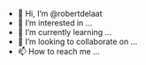 - 👋 Hi, I’m @robertdelaat
- 👀 I’m interested in ...
- 🌱 I’m currently learning ...
- 💞️ I’m looking to collaborate on ...
- 📫 How to reach me ...

<!---
robertdelaat/robertdelaat is a ✨ special ✨ repository because its `README.md` (this file) appears on your GitHub profile.
You can click the Preview link to take a look at your changes.
--->
